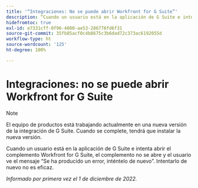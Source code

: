 ```yaml
---
title: '“Integraciones: No se puede abrir Workfront for G Suite”'
description: “Cuando un usuario está en la aplicación de G Suite e intenta abrir el complemento Workfront for G Suite, no se abre y aparece el mensaje ‘Se ha producido un error, inténtelo de nuevo’. Intentarlo de nuevo no es eficaz”. '
hidefromtoc: true
exl-id: e7331cff-0f96-4080-ae53-286776fd6f31
source-git-commit: 35fb85acf0c4b8675c3b6dad72c373ac6192055d
workflow-type: ht
source-wordcount: '125'
ht-degree: 100%

---
```


# Integraciones: no se puede abrir Workfront for G Suite

<!--Converted to Story-->

>[!NOTE]
>
>El equipo de productos está trabajando actualmente en una nueva versión de la integración de G Suite. Cuando se complete, tendrá que instalar la nueva versión.

Cuando un usuario está en la aplicación de G Suite e intenta abrir el complemento Workfront for G Suite, el complemento no se abre y el usuario ve el mensaje “Se ha producido un error, inténtelo de nuevo”. Intentarlo de nuevo no es eficaz.

_Informado por primera vez el 1 de diciembre de 2022._
